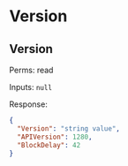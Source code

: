 # Version

## Version

Perms: read

Inputs: `null`

Response:
```json
{
  "Version": "string value",
  "APIVersion": 1280,
  "BlockDelay": 42
}
```
